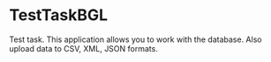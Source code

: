 # TestTaskBGL
Test task. This application allows you to work with the database. Also upload data to CSV, XML, JSON formats.
